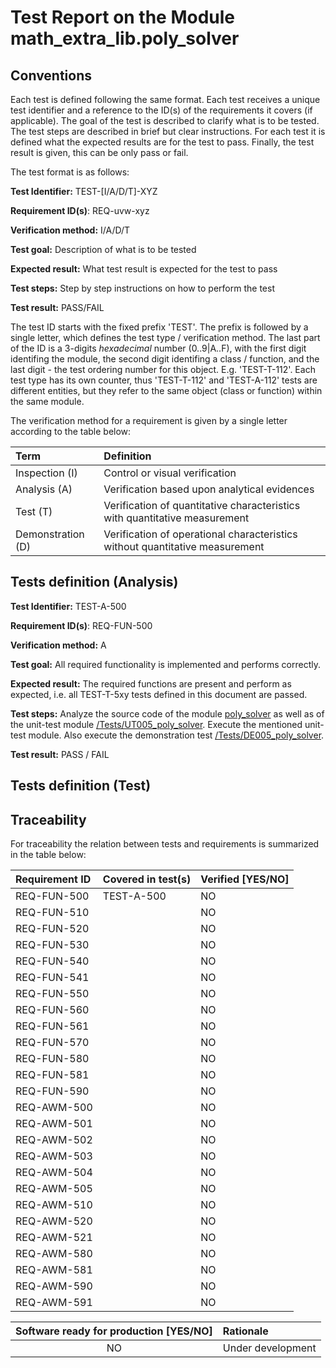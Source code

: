 # Test Report on the Module math_extra_lib.poly_solver

## Conventions

Each test is defined following the same format. Each test receives a unique test identifier and a reference to the ID(s) of the requirements it covers (if applicable). The goal of the test is described to clarify what is to be tested. The test steps are described in brief but clear instructions. For each test it is defined what the expected results are for the test to pass. Finally, the test result is given, this can be only pass or fail.

The test format is as follows:

**Test Identifier:** TEST-\[I/A/D/T\]-XYZ

**Requirement ID(s)**: REQ-uvw-xyz

**Verification method:** I/A/D/T

**Test goal:** Description of what is to be tested

**Expected result:** What test result is expected for the test to pass

**Test steps:** Step by step instructions on how to perform the test

**Test result:** PASS/FAIL

The test ID starts with the fixed prefix 'TEST'. The prefix is followed by a single letter, which defines the test type / verification method. The last part of the ID is a 3-digits *hexadecimal* number (0..9|A..F), with the first digit identifing the module, the second digit identifing a class / function, and the last digit - the test ordering number for this object. E.g. 'TEST-T-112'. Each test type has its own counter, thus 'TEST-T-112' and 'TEST-A-112' tests are different entities, but they refer to the same object (class or function) within the same module.

The verification method for a requirement is given by a single letter according to the table below:

| **Term**          | **Definition**                                                               |
| :---------------- | :--------------------------------------------------------------------------- |
| Inspection (I)    | Control or visual verification                                               |
| Analysis (A)      | Verification based upon analytical evidences                                 |
| Test (T)          | Verification of quantitative characteristics with quantitative measurement   |
| Demonstration (D) | Verification of operational characteristics without quantitative measurement |

## Tests definition (Analysis)

**Test Identifier:** TEST-A-500

**Requirement ID(s)**: REQ-FUN-500

**Verification method:** A

**Test goal:** All required functionality is implemented and performs correctly.

**Expected result:** The required functions are present and perform as expected, i.e. all TEST-T-5xy tests defined in this document are passed.

**Test steps:** Analyze the source code of the module [poly_solver](../../poly_solver.py) as well as of the unit-test module [/Tests/UT005_poly_solver](../../Tests/UT005_poly_solver.py). Execute the mentioned unit-test module. Also execute the demonstration test [/Tests/DE005_poly_solver](../../Tests/DT005_poly_sover.py).

**Test result:** PASS / FAIL

## Tests definition (Test)

## Traceability

For traceability the relation between tests and requirements is summarized in the table below:

| **Requirement ID** | **Covered in test(s)**                                       | **Verified \[YES/NO\]** |
| :----------------- | :----------------------------------------------------------- | :---------------------- |
| REQ-FUN-500        | TEST-A-500                                                   | NO                      |
| REQ-FUN-510        |                                                              | NO                      |
| REQ-FUN-520        |                                                              | NO                      |
| REQ-FUN-530        |                                                              | NO                      |
| REQ-FUN-540        |                                                              | NO                      |
| REQ-FUN-541        |                                                              | NO                      |
| REQ-FUN-550        |                                                              | NO                      |
| REQ-FUN-560        |                                                              | NO                      |
| REQ-FUN-561        |                                                              | NO                      |
| REQ-FUN-570        |                                                              | NO                      |
| REQ-FUN-580        |                                                              | NO                      |
| REQ-FUN-581        |                                                              | NO                      |
| REQ-FUN-590        |                                                              | NO                      |
| REQ-AWM-500        |                                                              | NO                      |
| REQ-AWM-501        |                                                              | NO                      |
| REQ-AWM-502        |                                                              | NO                      |
| REQ-AWM-503        |                                                              | NO                      |
| REQ-AWM-504        |                                                              | NO                      |
| REQ-AWM-505        |                                                              | NO                      |
| REQ-AWM-510        |                                                              | NO                      |
| REQ-AWM-520        |                                                              | NO                      |
| REQ-AWM-521        |                                                              | NO                      |
| REQ-AWM-580        |                                                              | NO                      |
| REQ-AWM-581        |                                                              | NO                      |
| REQ-AWM-590        |                                                              | NO                      |
| REQ-AWM-591        |                                                              | NO                      |

| **Software ready for production \[YES/NO\]** | **Rationale**        |
| :------------------------------------------: | :------------------- |
| NO                                           | Under development    |
